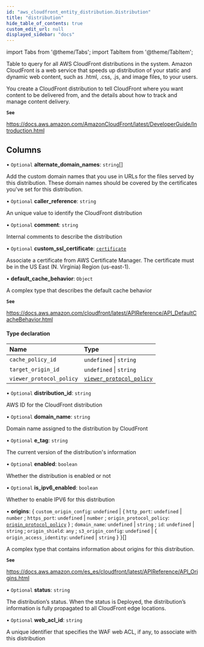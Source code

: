 ```yaml
---
id: "aws_cloudfront_entity_distribution.Distribution"
title: "distribution"
hide_table_of_contents: true
custom_edit_url: null
displayed_sidebar: "docs"
---
```


import Tabs from '@theme/Tabs';
import TabItem from '@theme/TabItem';

Table to query for all AWS CloudFront distributions in the system. Amazon CloudFront is a web service that speeds up distribution of your
static and dynamic web content, such as .html, .css, .js, and image files, to your users.

You create a CloudFront distribution to tell CloudFront where you want content to be delivered from, and the details about how to track and manage content delivery.

**`See`**

https://docs.aws.amazon.com/AmazonCloudFront/latest/DeveloperGuide/Introduction.html

## Columns

• `Optional` **alternate\_domain\_names**: `string`[]

Add the custom domain names that you use in URLs for the files served by this distribution.
These domain names should be covered by the certificates you've set for this distribution.

• `Optional` **caller\_reference**: `string`

An unique value to identify the CloudFront distribution

• `Optional` **comment**: `string`

Internal comments to describe the distribution

• `Optional` **custom\_ssl\_certificate**: [`certificate`](aws_acm_entity_certificate.Certificate.md)

Associate a certificate from AWS Certificate Manager. The certificate must be in the US East (N. Virginia) Region (us-east-1).

• **default\_cache\_behavior**: `Object`

A complex type that describes the default cache behavior

**`See`**

https://docs.aws.amazon.com/cloudfront/latest/APIReference/API_DefaultCacheBehavior.html

#### Type declaration

| Name | Type |
| :------ | :------ |
| `cache_policy_id` | `undefined` \| `string` |
| `target_origin_id` | `undefined` \| `string` |
| `viewer_protocol_policy` | [`viewer_protocol_policy`](../enums/aws_cloudfront_entity_distribution.viewerProtocolPolicyEnum.md) |

• `Optional` **distribution\_id**: `string`

AWS ID for the CloudFront distribution

• `Optional` **domain\_name**: `string`

Domain name assigned to the distribution by CloudFront

• `Optional` **e\_tag**: `string`

The current version of the distribution's information

• `Optional` **enabled**: `boolean`

Whether the distribution is enabled or not

• `Optional` **is\_ipv6\_enabled**: `boolean`

Whether to enable IPV6 for this distribution

• **origins**: { `custom_origin_config`: `undefined` \| { `http_port`: `undefined` \| `number` ; `https_port`: `undefined` \| `number` ; `origin_protocol_policy`: [`origin_protocol_policy`](../enums/aws_cloudfront_entity_distribution.originProtocolPolicyEnum.md)  } ; `domain_name`: `undefined` \| `string` ; `id`: `undefined` \| `string` ; `origin_shield`: `any` ; `s3_origin_config`: `undefined` \| { `origin_access_identity`: `undefined` \| `string`  }  }[]

A complex type that contains information about origins for this distribution.

**`See`**

https://docs.aws.amazon.com/es_es/cloudfront/latest/APIReference/API_Origins.html

• `Optional` **status**: `string`

The distribution’s status. When the status is Deployed, the distribution’s information is fully propagated to all CloudFront edge locations.

• `Optional` **web\_acl\_id**: `string`

A unique identifier that specifies the WAF web ACL, if any, to associate with this distribution
